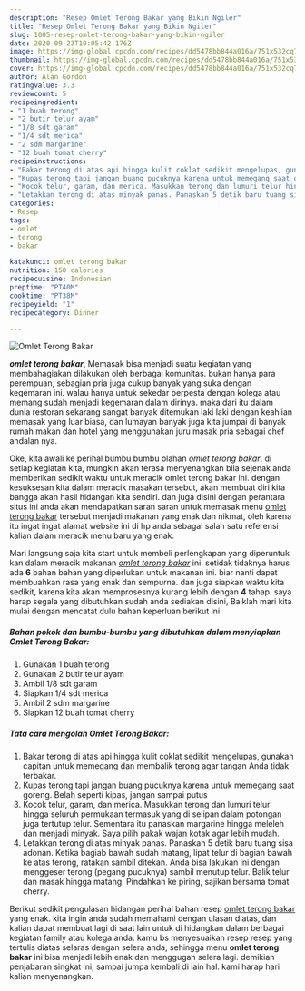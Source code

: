 ```yaml
---
description: "Resep Omlet Terong Bakar yang Bikin Ngiler"
title: "Resep Omlet Terong Bakar yang Bikin Ngiler"
slug: 1005-resep-omlet-terong-bakar-yang-bikin-ngiler
date: 2020-09-23T10:05:42.176Z
image: https://img-global.cpcdn.com/recipes/dd5478bb844a016a/751x532cq70/omlet-terong-bakar-foto-resep-utama.jpg
thumbnail: https://img-global.cpcdn.com/recipes/dd5478bb844a016a/751x532cq70/omlet-terong-bakar-foto-resep-utama.jpg
cover: https://img-global.cpcdn.com/recipes/dd5478bb844a016a/751x532cq70/omlet-terong-bakar-foto-resep-utama.jpg
author: Alan Gordon
ratingvalue: 3.3
reviewcount: 5
recipeingredient:
- "1 buah terong"
- "2 butir telur ayam"
- "1/8 sdt garam"
- "1/4 sdt merica"
- "2 sdm margarine"
- "12 buah tomat cherry"
recipeinstructions:
- "Bakar terong di atas api hingga kulit coklat sedikit mengelupas, gunakan capitan untuk memegang dan membalik terong agar tangan Anda tidak terbakar."
- "Kupas terong tapi jangan buang pucuknya karena untuk memegang saat goreng. Belah seperti kipas, jangan sampai putus"
- "Kocok telur, garam, dan merica. Masukkan terong dan lumuri telur hingga seluruh permukaan termasuk yang di selipan dalam potongan juga tertutup telur. Sementara itu panaskan margarine hingga meleleh dan menjadi minyak. Saya pilih pakak wajan kotak agar lebih mudah."
- "Letakkan terong di atas minyak panas. Panaskan 5 detik baru tuang sisa adonan. Ketika bagiab bawah sudah matang, lipat telur di bagian bawah ke atas terong, ratakan sambil ditekan. Anda bisa lakukan ini dengan menggeser terong (pegang pucuknya) sambil menutup telur. Balik telur dan masak hingga matang. Pindahkan ke piring, sajikan bersama tomat cherry."
categories:
- Resep
tags:
- omlet
- terong
- bakar

katakunci: omlet terong bakar 
nutrition: 150 calories
recipecuisine: Indonesian
preptime: "PT40M"
cooktime: "PT38M"
recipeyield: "1"
recipecategory: Dinner

---
```



![Omlet Terong Bakar](https://img-global.cpcdn.com/recipes/dd5478bb844a016a/751x532cq70/omlet-terong-bakar-foto-resep-utama.jpg)

<b><i>omlet terong bakar</i></b>, Memasak bisa menjadi suatu kegiatan yang membahagiakan dilakukan oleh berbagai komunitas. bukan hanya para perempuan, sebagian pria juga cukup banyak yang suka dengan kegemaran ini. walau hanya untuk sekedar berpesta dengan kolega atau memang sudah menjadi kegemaran dalam dirinya. maka dari itu dalam dunia restoran sekarang sangat banyak ditemukan laki laki dengan keahlian memasak yang luar biasa, dan lumayan banyak juga kita jumpai di banyak rumah makan dan hotel yang menggunakan juru masak pria sebagai chef andalan nya.

Oke, kita awali ke perihal bumbu bumbu olahan <i>omlet terong bakar</i>. di setiap kegiatan kita, mungkin akan terasa menyenangkan bila sejenak anda memberikan sedikit waktu untuk meracik omlet terong bakar ini. dengan kesuksesan kita dalam meracik masakan tersebut, akan membuat diri kita bangga akan hasil hidangan kita sendiri. dan juga disini dengan perantara situs ini anda akan mendapatkan saran saran untuk memasak menu <u>omlet terong bakar</u> tersebut menjadi makanan yang enak dan nikmat, oleh karena itu ingat ingat alamat website ini di hp anda sebagai salah satu referensi kalian dalam meracik menu baru yang enak.




Mari langsung saja kita start untuk membeli perlengkapan yang diperuntuk kan dalam meracik makanan <u><i>omlet terong bakar</i></u> ini. setidak tidaknya harus ada <b>6</b> bahan bahan yang diperlukan untuk makanan ini. biar nanti dapat membuahkan rasa yang enak dan sempurna. dan juga siapkan waktu kita sedikit, karena kita akan memprosesnya kurang lebih dengan <b>4</b> tahap. saya harap segala yang dibutuhkan sudah anda sediakan disini, Baiklah mari kita mulai dengan mencatat dulu bahan keperluan berikut ini.

<!--inarticleads1-->

##### Bahan pokok dan bumbu-bumbu yang dibutuhkan dalam menyiapkan Omlet Terong Bakar:

1. Gunakan 1 buah terong
1. Gunakan 2 butir telur ayam
1. Ambil 1/8 sdt garam
1. Siapkan 1/4 sdt merica
1. Ambil 2 sdm margarine
1. Siapkan 12 buah tomat cherry




<!--inarticleads2-->

##### Tata cara mengolah Omlet Terong Bakar:

1. Bakar terong di atas api hingga kulit coklat sedikit mengelupas, gunakan capitan untuk memegang dan membalik terong agar tangan Anda tidak terbakar.
1. Kupas terong tapi jangan buang pucuknya karena untuk memegang saat goreng. Belah seperti kipas, jangan sampai putus
1. Kocok telur, garam, dan merica. Masukkan terong dan lumuri telur hingga seluruh permukaan termasuk yang di selipan dalam potongan juga tertutup telur. Sementara itu panaskan margarine hingga meleleh dan menjadi minyak. Saya pilih pakak wajan kotak agar lebih mudah.
1. Letakkan terong di atas minyak panas. Panaskan 5 detik baru tuang sisa adonan. Ketika bagiab bawah sudah matang, lipat telur di bagian bawah ke atas terong, ratakan sambil ditekan. Anda bisa lakukan ini dengan menggeser terong (pegang pucuknya) sambil menutup telur. Balik telur dan masak hingga matang. Pindahkan ke piring, sajikan bersama tomat cherry.




Berikut sedikit pengulasan hidangan perihal bahan resep <u>omlet terong bakar</u> yang enak. kita ingin anda sudah memahami dengan ulasan diatas, dan kalian dapat membuat lagi di saat lain untuk di hidangkan dalam berbagai kegiatan family atau kolega anda. kamu bs menyesuaikan resep resep yang tertulis diatas selaras dengan selera anda, sehingga menu <b>omlet terong bakar</b> ini bisa menjadi lebih enak dan menggugah selera lagi. demikian penjabaran singkat ini, sampai jumpa kembali di lain hal. kami harap hari kalian menyenangkan.
